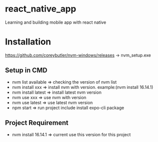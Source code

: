 # react_native_app
Learning and building mobile app with react native

# Installation 
https://github.com/coreybutler/nvm-windows/releases -> nvm_setup.exe

## Setup in CMD
- nvm list available => checking the version of nvm list
- nvm install xxx => install nvm with version. example:(nvm install 16.14.1)
- nvm install latest => install latest nvm version
- nvm use xxx => use nvm with version 
- nvm use latest => use latest nvm version
- npm start => run project include install expo-cli package

## Project Requirement 
- nvm install 16.14.1 => current use this version for this project


